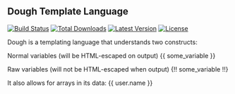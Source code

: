 ## Dough Template Language

[![Build Status](https://travis-ci.org/Piestar/dough.svg?branch=master)](https://travis-ci.org/Piestar/dough)
[![Total Downloads](https://poser.pugx.org/Piestar/dough/d/total.svg)](https://packagist.org/packages/Piestar/dough)
[![Latest Version](https://poser.pugx.org/Piestar/dough/v/stable.svg)](https://packagist.org/packages/Piestar/dough)
[![License](https://poser.pugx.org/Piestar/dough/license.svg)](https://packagist.org/packages/Piestar/dough)

Dough is a templating language that understands two constructs:

Normal variables (will be HTML-escaped on output)
    {{ some_variable }}

Raw variables (will not be HTML-escaped when output)
    {!! some_variable !!}

It also allows for arrays in its data:
    {{ user.name }}
